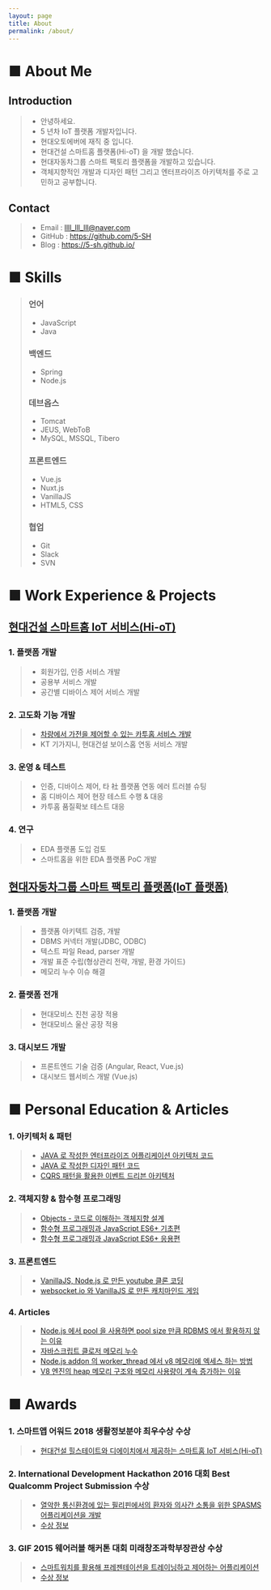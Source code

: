 ```yaml
---
layout: page
title: About
permalink: /about/
---
```


# ■ About Me
## Introduction
>   - 안녕하세요.
>   - 5 년차 IoT 플랫폼 개발자입니다.
>   - 현대오토에버에 재직 중 입니다.
>   - 현대건설 스마트홈 플랫폼(Hi-oT) 을 개발 했습니다.
>   - 현대자동차그룹 스마트 팩토리 플랫폼을 개발하고 있습니다.
>   - 객체지향적인 개발과 디자인 패턴 그리고 엔터프라이즈 아키텍처를 주로 고민하고 공부합니다.

## Contact 
>   - Email :  llll_lll_lll@naver.com
>   - GitHub : https://github.com/5-SH
>   - Blog : https://5-sh.github.io/   

# ■ Skills
> ### 언어
>   - JavaScript
>   - Java
> 
> ### 백엔드
>   - Spring
>   - Node.js
> 
> ### 데브옵스  
>   - Tomcat
>   - JEUS, WebToB
>   - MySQL, MSSQL, Tibero
> 
> ### 프론트엔드
>   - Vue.js
>   - Nuxt.js
>   - VanillaJS
>   - HTML5, CSS
> 
> ### 협업
>   - Git
>   - Slack
>   - SVN

# ■ Work Experience & Projects
## [현대건설 스마트홈 IoT 서비스(Hi-oT)](https://www.hyundai.co.kr/TechInnovation/Etc/Hiot.hub   )
### 1. 플랫폼 개발
>  - 회원가입, 인증 서비스 개발
>  - 공용부 서비스 개발
>  - 공간별 디바이스 제어 서비스 개발

### 2. 고도화 기능 개발
>  - [차량에서 가전을 제어할 수 있는 카투홈 서비스 개발](https://www.hyundai.com/kr/ko/customer-service/bluelink/bluelink-service/smart-control/car-to-home)
>  - KT 기가지니, 현대건설 보이스홈 연동 서비스 개발

### 3. 운영 & 테스트
>  - 인증, 디바이스 제어, 타 社 플랫폼 연동 에러 트러블 슈팅
>  - 홈 디바이스 제어 현장 테스트 수행 & 대응
>  - 카투홈 품질확보 테스트 대응

### 4. 연구
>  - EDA 플랫폼 도입 검토
>  - 스마트홈을 위한 EDA 플랫폼 PoC 개발

## [현대자동차그룹 스마트 팩토리 플랫폼(IoT 플랫폼)](https://www.hyundai-autoever.com/kor/business-area/digital-transformation/smart-factory/contents.do?cntnSeq=352)
### 1. 플랫폼 개발
>  - 플랫폼 아키텍트 검증, 개발
>  - DBMS 커넥터 개발(JDBC, ODBC)
>  - 텍스트 파일 Read, parser 개발
>  - 개발 표준 수립(형상관리 전략, 개발, 환경 가이드)
>  - 메모리 누수 이슈 해결

### 2. 플랫폼 전개
>  - 현대모비스 진천 공장 적용
>  - 현대모비스 울산 공장 적용

### 3. 대시보드 개발
>  - 프론트엔드 기술 검증 (Angular, React, Vue.js)
>  - 대시보드 웹서비스 개발 (Vue.js)

# ■ Personal Education & Articles
### 1. 아키텍처 & 패턴
>   - [JAVA 로 작성한 엔터프라이즈 어플리케이션 아키텍처 코드](https://github.com/5-SH/Enterprise_Application_Architecture)
>   - [JAVA 로 작성한 디자인 패턴 코드](https://github.com/5-SH/design_pattern_java)
>   - [CQRS 패턴을 활용한 이벤트 드리븐 아키텍처](https://github.com/5-SH/java_cqrs)
 
### 2. 객체지향 & 함수형 프로그래밍
>   - [Objects - 코드로 이해하는 객체지향 설계](https://github.com/5-SH/Objects)
>   - [함수형 프로그래밍과 JavaScript ES6+ 기초편](https://github.com/5-SH/Objects)
>   - [함수형 프로그래밍과 JavaScript ES6+ 응용편](https://github.com/5-SH/functional_promgramming_application)
 
### 3. 프론트엔드
>   - [VanillaJS, Node.js 로 만든 youtube 클론 코딩](https://github.com/5-SH/wetube)
>   - [websocket.io 와 VanillaJS 로 만든 캐치마인드 게임](https://github.com/5-SH/guess-mine)
 
### 4. Articles
>   - [Node.js 에서 pool 을 사용하면 pool size 만큼 RDBMS 에서 활용하지 않는 이유](https://5-sh.github.io/nodejs/2021/06/23/unixODBC-pool-nodejs-session-pool.html)
>   - [자바스크립트 클로저 메모리 누수](https://5-sh.github.io/javascript/2021/04/27/javascript-closure-memory-leak.html)
>   - [Node.js addon 의 worker_thread 에서 v8 메모리에 엑세스 하는 방법](https://5-sh.github.io/nodejs/2021/07/16/how-not-to-access-nodejs-from-c-worker-thread.html)
>   - [V8 엔진의 heap 메모리 구조와 메모리 사용량이 계속 증가하는 이유](https://5-sh.github.io/nodejs/2021/05/13/v8-heap-memory-and-why-memory-usage-keep-on-growing.html)

# ■ Awards
### 1. 스마트앱 어워드 2018 생활정보분야 최우수상 수상
> - [현대건설 힐스테이트와 디에이치에서 제공하는 스마트홈 IoT 서비스(Hi-oT)](http://www.i-award.or.kr/smart/prize/2018/Awarded02.aspx)

### 2. International Development Hackathon 2016 대회 Best Qualcomm Project Submission 수상
> - [열악한 통신환경에 있는 필리핀에서의 환자와 의사간 소통을 위한 SPASMS 어플리케이션을 개발](https://devpost.com/software/idhack2016-9nb7rk)
> - [수상 정보](http://his.pusan.ac.kr/bbs/cse/2609/569240/artclView.do)

### 3. GIF 2015 웨어러블 해커톤 대회 미래창조과학부장관상 수상   
> - [스마트워치를 활용해 프레젠테이션을 트레이닝하고 제어하는 어플리케이션](https://github.com/5-SH/PREZENTAINER)
> - [수상 정보](https://pnu.edu/kor/CMS/Board/Board.do?mCode=MN109&page=27&mgr_seq=12&mode=view&mgr_seq=12&board_seq=331918)

